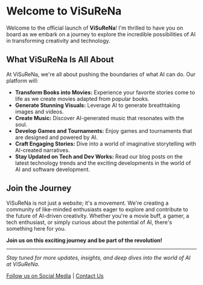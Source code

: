# Welcome to ViSuReNa

Welcome to the official launch of **ViSuReNa**! I'm thrilled to have you on board as we embark on a journey to explore the incredible possibilities of AI in transforming creativity and technology.

## What ViSuReNa Is All About

At ViSuReNa, we're all about pushing the boundaries of what AI can do. Our platform will:

- **Transform Books into Movies:** Experience your favorite stories come to life as we create movies adapted from popular books.
- **Generate Stunning Visuals:** Leverage AI to generate breathtaking images and videos.
- **Create Music:** Discover AI-generated music that resonates with the soul.
- **Develop Games and Tournaments:** Enjoy games and tournaments that are designed and powered by AI.
- **Craft Engaging Stories:** Dive into a world of imaginative storytelling with AI-created narratives.
- **Stay Updated on Tech and Dev Works:** Read our blog posts on the latest technology trends and the exciting developments in the world of AI and software development.

## Join the Journey

ViSuReNa is not just a website; it's a movement. We're creating a community of like-minded enthusiasts eager to explore and contribute to the future of AI-driven creativity. Whether you're a movie buff, a gamer, a tech enthusiast, or simply curious about the potential of AI, there's something here for you.

**Join us on this exciting journey and be part of the revolution!**

---

*Stay tuned for more updates, insights, and deep dives into the world of AI at ViSuReNa.*

[Follow us on Social Media](#) | [Contact Us](#)
